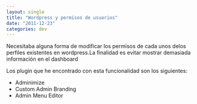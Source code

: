 ```yaml
---
layout: single
title: "Wordpress y permisos de usuarios"
date: "2011-12-23"
categories: dev
---
```


Necesitaba alguna forma de modificar los permisos de cada unos delos perfiles existentes en wordpress.La finalidad es evitar mostrar demasiada información en el dashboard

Los plugin que he encontrado con esta funcionalidad son los siguientes:

- Adminimize
- Custom Admin Branding
- Admin Menu Editor
